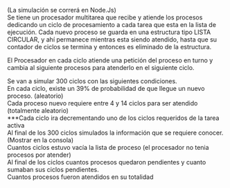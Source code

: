 (La simulación se correrá en Node.Js)   
Se tiene un procesador multitarea que recibe y atiende los procesos dedicando un ciclo de procesamiento a cada tarea que esta en la lista de ejecución.
Cada nuevo proceso se guarda en una estructura tipo LISTA CIRCULAR, y ahí permanece mientras esta siendo atendido, hasta que su contador de ciclos se termina y entonces es eliminado de la estructura.   

El Procesador en cada ciclo atiende una petición del proceso en turno y cambia al siguiente procesos para atenderlo en el siguiente ciclo.    

Se van a simular 300 ciclos con las siguientes condiciones.   
En cada ciclo, existe un 39% de probabilidad de que llegue un nuevo proceso. (aleatorio)   
Cada proceso nuevo requiere entre 4 y 14 ciclos para ser atendido (totalmente aleatorio)   
***Cada ciclo ira decrementando uno de los ciclos requeridos de la tarea activa   
Al final de los 300 ciclos simulados la información que se requiere conocer. (Mostrar en la consola)   
Cuantos ciclos estuvo vacía la lista de proceso (el procesador no tenia procesos por atender)   
Al final de los ciclos cuantos procesos quedaron pendientes y cuanto sumaban sus ciclos pendientes.   
Cuantos procesos fueron atendidos en su totalidad   